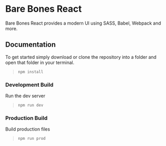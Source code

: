 # Bare Bones React

Bare Bones React provides a modern UI using SASS, Babel, Webpack and more.  

## Documentation

To get started simply download or clone the repository into a folder and open that folder in your terminal. 

> `npm install`

### Development Build

Run the dev server

> `npm run dev`

### Production Build

Build production files

> `npm run prod`